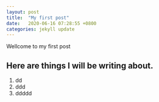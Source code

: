 ```yaml
---
layout: post
title:  "My first post"
date:   2020-06-16 07:28:55 +0800
categories: jekyll update
---
```


Wellcome to my first post

## Here are things I will be writing about.
1. dd
2. ddd
3. ddddd
